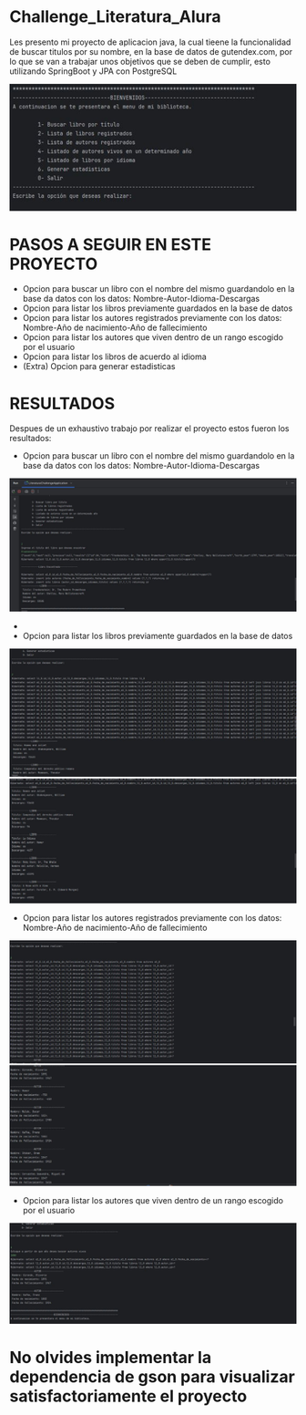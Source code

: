 # Challenge_Literatura_Alura
Les presento mi proyecto de aplicacion java, la cual tieene la funcionalidad de buscar titulos por su nombre, en la base de datos de gutendex.com, por lo que se van a trabajar unos objetivos que se deben de cumplir, esto utilizando SpringBoot y JPA con PostgreSQL

<img src="https://github.com/DanielOrtz/Challenge_Literatura_Alura/blob/main/Interfaz.JPG">

<h1>PASOS A SEGUIR EN ESTE PROYECTO</h1>
<ul>
  <li>Opcion para buscar un libro con el nombre del mismo guardandolo en la base da datos con los datos: Nombre-Autor-Idioma-Descargas</li>
  <li>Opcion para listar los libros previamente guardados en la base de datos</li>
  <li>Opcion para listar los autores registrados previamente con los datos: Nombre-Año de nacimiento-Año de fallecimiento</li>
  <li>Opcion para listar los autores que viven dentro de un rango escogido por el usuario</li>
  <li>Opcion para listar los libros de acuerdo al idioma</li>
  <li>(Extra) Opcion para generar estadisticas</li>
</ul>

<h1>RESULTADOS</h1>
Despues de un exhaustivo trabajo por realizar el proyecto estos fueron los resultados:
<ul>
  <li>Opcion para buscar un libro con el nombre del mismo guardandolo en la base da datos con los datos: Nombre-Autor-Idioma-Descargas</li>
</ul>
<img src="https://github.com/DanielOrtz/Challenge_Literatura_Alura/blob/main/Readme_Imagenes/Opcion%201.JPG">
<ul>
  <li><li>Opcion para listar los libros previamente guardados en la base de datos</li></li>
</ul>
<img src="https://github.com/DanielOrtz/Challenge_Literatura_Alura/blob/main/Readme_Imagenes/Opcion%202.JPG">
<img src="https://github.com/DanielOrtz/Challenge_Literatura_Alura/blob/main/Readme_Imagenes/Opcion%202.1.JPG">
<ul>
   <li>Opcion para listar los autores registrados previamente con los datos: Nombre-Año de nacimiento-Año de fallecimiento</li>
</ul>
<img src="https://github.com/DanielOrtz/Challenge_Literatura_Alura/blob/main/Readme_Imagenes/Opcion%203.JPG">
<img src="https://github.com/DanielOrtz/Challenge_Literatura_Alura/blob/main/Readme_Imagenes/Opcion%203.1.JPG">
<ul>
     <li>Opcion para listar los autores que viven dentro de un rango escogido por el usuario</li>
</ul>
<img src="https://github.com/DanielOrtz/Challenge_Literatura_Alura/blob/main/Readme_Imagenes/Opcion%204.JPG">


<h1>No olvides implementar la dependencia de gson para visualizar satisfactoriamente el proyecto</h1>

